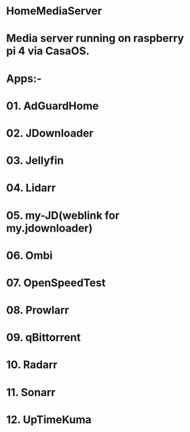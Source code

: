 # HomeMediaServer
# Media server running on raspberry pi 4 via CasaOS.

# Apps:- 
# 01. AdGuardHome
# 02. JDownloader
# 03. Jellyfin
# 04. Lidarr
# 05. my-JD(weblink for my.jdownloader)
# 06. Ombi
# 07. OpenSpeedTest
# 08. Prowlarr
# 09. qBittorrent
# 10. Radarr
# 11. Sonarr
# 12. UpTimeKuma
#
#
#
#
#
#
#
#
#
#
#
#
#
#
#
#
#
#
#
#
#
#
#
#
#
#
#
#
#
#
#
#
#
#
#
